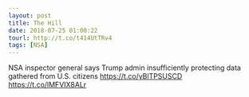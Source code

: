 ```yaml
---
layout: post
title: The Hill
date: 2018-07-25 01:00:22
tourl: http://t.co/t414UtTRv4
tags: [NSA]
---
```

NSA inspector general says Trump admin insufficiently protecting data gathered from U.S. citizens https://t.co/yBlTPSUSCD https://t.co/lMFVIX8ALr